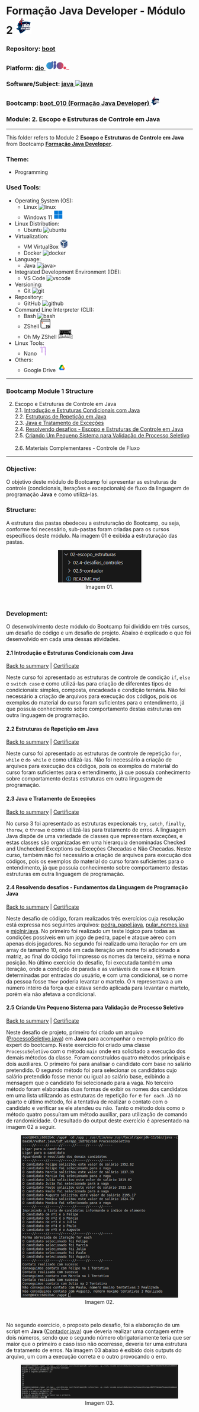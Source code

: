# Formação Java Developer - Módulo 2   <img src="../0-aux/logo_boot.png" alt="boot_010" width="auto" height="45">

### Repository: [boot](../../../../)   
### Platform: <a href="../../../">dio   <img src="https://github.com/PedroHeeger/main/blob/main/0-aux/logos/plataforma/dio.jpeg" alt="dio" width="auto" height="25"></a>   
### Software/Subject: <a href="../../">java   <img src="https://cdn.jsdelivr.net/gh/devicons/devicon/icons/java/java-original.svg" alt="java" width="auto" height="25"></a>
### Bootcamp: <a href="../">boot_010 (Formação Java Developer)   <img src="../0-aux/logo_boot.png" alt="boot_010" width="auto" height="25"></a>
### Module: 2. Escopo e Estruturas de Controle em Java 

---

This folder refers to Module 2 **Escopo e Estruturas de Controle em Java** from Bootcamp [**Formação Java Developer**](../).

### Theme:
- Programming

### Used Tools:
- Operating System (OS): 
  - Linux   <img src="https://cdn.jsdelivr.net/gh/devicons/devicon/icons/linux/linux-original.svg" alt="linux" width="auto" height="25">
  - Windows 11 <img src="https://github.com/PedroHeeger/main/blob/main/0-aux/logos/software/windows11.png" alt="windows11" width="auto" height="25">
- Linux Distribution: 
  - Ubuntu <img src="https://cdn.jsdelivr.net/gh/devicons/devicon/icons/ubuntu/ubuntu-plain.svg" alt="ubuntu" width="auto" height="25">
- Virtualization: 
  - VM VirtualBox <img src="https://github.com/PedroHeeger/main/blob/main/0-aux/logos/software/vm_virtualbox.png" alt="vm_virtualbox" width="auto" height="25">
  - Docker <img src="https://cdn.jsdelivr.net/gh/devicons/devicon/icons/docker/docker-original.svg" alt="docker" width="auto" height="25">
- Language:
  - Java <img src="https://cdn.jsdelivr.net/gh/devicons/devicon/icons/java/java-original.svg" alt="java" width="auto" height="25"></a>>
- Integrated Development Environment (IDE):
  - VS Code   <img src="https://cdn.jsdelivr.net/gh/devicons/devicon/icons/vscode/vscode-original.svg" alt="vscode" width="auto" height="25">
- Versioning: 
  - Git   <img src="https://cdn.jsdelivr.net/gh/devicons/devicon/icons/git/git-original.svg" alt="git" width="auto" height="25">
- Repository:
  - GitHub   <img src="https://cdn.jsdelivr.net/gh/devicons/devicon/icons/github/github-original.svg" alt="github" width="auto" height="25">
- Command Line Interpreter (CLI):
  - Bash <img src="https://cdn.jsdelivr.net/gh/devicons/devicon/icons/bash/bash-original.svg" alt="bash" width="auto" height="25">
  - ZShell <img src="https://github.com/PedroHeeger/main/blob/main/0-aux/logos/software/zshell.png" alt="zshell" width="auto" height="25">
  - Oh My ZShell <img src="https://github.com/PedroHeeger/main/blob/main/0-aux/logos/software/oh_my_zshell.png" alt="oh_my_zshell" width="auto" height="25">
- Linux Tools:
  - Nano <img src="https://github.com/PedroHeeger/main/blob/main/0-aux/logos/software/nano.png" alt="nano" width="auto" height="25">
- Others:
  - Google Drive <img src="https://github.com/PedroHeeger/main/blob/main/0-aux/logos/software/google_drive.png" alt="google_drive" width="auto" height="25">

---

### Bootcamp Module 1 Structure
2. <a name="item2">Escopo e Estruturas de Controle em Java</a><br>
  2.1. <a href="#item2.1">Introdução e Estruturas Condicionais com Java</a><br>
  2.2. <a href="#item2.2">Estruturas de Repetição em Java</a><br>
  2.3. <a href="#item2.3">Java e Tratamento de Exceções</a><br>
  2.4. <a href="#item2.4">Resolvendo desafios - Escopo e Estruturas de Controle em Java</a><br>
  2.5. <a href="#item2.5">Criando Um Pequeno Sistema para Validação de Processo Seletivo</a><br>  
  2.6. Materiais Complementares - Controle de Fluxo  

---

### Objective:
O objetivo deste módulo do Bootcamp foi apresentar as estruturas de controle (condicionais, iterações e excepcionais) de fluxo da linguagem de programação **Java** e como utilizá-las.

### Structure:
A estrutura das pastas obedeceu a estruturação do Bootcamp, ou seja, conforme foi necessário, sub-pastas foram criadas para os cursos específicos deste módulo. Na imagem 01 é exibida a estruturação das pastas. 

<div align="Center"><figure>
    <img src="../0-aux/md2-img01.png" alt="img01"><br>
    <figcaption>Imagem 01.</figcaption>
</figure></div><br>

### Development:
O desenvolvimento deste módulo do Bootcamp foi dividido em três cursos, um desafio de código e um desafio de projeto. Abaixo é explicado o que foi desenvolvido em cada uma dessas atividades.

<a name="item2.1"><h4>2.1 Introdução e Estruturas Condicionais com Java</h4></a>[Back to summary](#item2) | <a href="https://github.com/PedroHeeger/main/blob/main/cert_ti/04-curso/os/virtualization/docker/(23-08-17)%20Introdu%C3%A7%C3%A3o%20e%20Laborat%C3%B3rio%20Virtual%20PH%20DIO.pdf">Certificate</a>

Neste curso foi apresentado as estruturas de controle de condição `if`, `else` e `switch case` e como utilizá-las para criação de diferentes tipos de condicionais: simples, composta, encadeada e condição ternária. Não foi necessário a criação de arquivos para execução dos códigos, pois os exemplos do material do curso foram suficientes para o entendimento, já que possuía conhecimento sobre comportamento destas estruturas em outra linguagem de programação.

<a name="item2.2"><h4>2.2 Estruturas de Repetição em Java</h4></a>[Back to summary](#item2) | <a href="https://github.com/PedroHeeger/main/blob/main/cert_ti/04-curso/os/virtualization/docker/(23-08-18)%20Primeiros%20Passos%20com%20o%20Docker%20PH%20DIO.pdf">Certificate</a>

Neste curso foi apresentado as estruturas de controle de repetição `for`, `while` e `do while` e como utilizá-las. Não foi necessário a criação de arquivos para execução dos códigos, pois os exemplos do material do curso foram suficientes para o entendimento, já que possuía conhecimento sobre comportamento destas estruturas em outra linguagem de programação.

<a name="item2.3"><h4>2.3 Java e Tratamento de Exceções</h4></a>[Back to summary](#item2) | <a href="https://github.com/PedroHeeger/main/blob/main/cert_ti/04-curso/os/virtualization/docker/(23-08-18)%20Armazenamento%20de%20Dados%20com%20Docker%20PH%20DIO.pdf">Certificate</a>

No curso 3 foi apresentado as estruturas expecionais `try`, `catch`, `finally`, `thorow`, e `throws` e como utilizá-las para tratamento de erros. A linguagem Java dispõe de uma variedade de classes que representam exceções, e estas classes são organizadas em uma hierarquia denominadas Checked and Unchecked Exceptions ou Exceções Checadas e Não Checadas. Neste curso, também não foi necessário a criação de arquivos para execução dos códigos, pois os exemplos do material do curso foram suficientes para o entendimento, já que possuía conhecimento sobre comportamento destas estruturas em outra linguagem de programação.

<a name="item2.4"><h4>2.4 Resolvendo desafios - Fundamentos da Linguagem de Programação Java</h4></a>[Back to summary](#item2) | <a href="https://github.com/PedroHeeger/main/blob/main/cert_ti/04-curso/os/virtualization/docker/(23-08-19)%20Processamento%2C%20Logs%20e%20Rede%20com%20Docker%20PH%20DIO.pdf">Certificate</a>

Neste desafio de código, foram realizados três exercícios cuja resolução está expressa nos seguintes arquivos: [pedra_papel.java](02.4-desafios/pedra_papel.java), [pular_nomes.java](02.4-desafios/pular_nomes.java) e [mjolnir.java](02.4-desafios/mjolnir.java). No primeiro foi realizado um teste lógico para todas as condições possíveis em um jogo de pedra, papel e ataque aéreo com apenas dois jogadores. No segundo foi realizado uma iteração `for` em um array de tamanho 10, onde em cada iteração um nome foi adicionado a matriz, ao final do código foi impresso os nomes da terceira, sétima e nona posição. No último exercício do desafio, foi executada também uma iteração, onde a condição de parada e as variáveis de `nome` e `N` foram determinadas por entradas do usuário, e com uma condicional, se o nome da pessoa fosse `Thor` poderia levantar o martelo. O `N` representava a um número inteiro da força que estava sendo aplicada para levantar o martelo, porém ela não afetava a condicional. 

<a name="item2.5"><h4>2.5 Criando Um Pequeno Sistema para Validação de Processo Seletivo</h4></a>[Back to summary](#item2) | <a href="https://github.com/PedroHeeger/main/blob/main/cert_ti/04-curso/os/virtualization/docker/(23-08-19)%20Processamento%2C%20Logs%20e%20Rede%20com%20Docker%20PH%20DIO.pdf">Certificate</a>

Neste desafio de projeto, primeiro foi criado um arquivo ([ProcessoSeletivo.java](./02.5-contador/ProcessoSeletivo.java)) em **Java** para acompanhar o exemplo prático do expert do bootcamp. Neste exercício foi criado uma classe `ProcessoSeletivo` com o método `main` onde era solicitado a execução dos demais métodos da classe. Foram construídos quatro métodos principais e dois auxiliares. O primeiro foi para analisar o candidato com base no salário pretendido. O segundo método foi para selecionar os candidatos cujo salário pretendido fosse menor ou igual ao salário base, exibindo a mensagem que o candidato foi selecionado para a vaga. No terceiro método foram elaboradas duas formas de exibir os nomes dos candidatos em uma lista utilizando as estruturas de repetição `for` e `for each`. Já no quarto e último método, foi a tentativa de realizar o contato com o candidato e verificar se ele atendeu ou não. Tanto o método dois como o método quatro possuíram um método auxiliar, para utilização de comando de randomicidade. O resultado do output deste exercício é apresentado na imagem 02 a seguir.

<div align="Center"><figure>
    <img src="../0-aux/md2-img02.png" alt="img02"><br>
    <figcaption>Imagem 02.</figcaption>
</figure></div><br>

No segundo exercício, o proposto pelo desafio, foi a elaboração de um script em **Java** ([Contador.java](02.5-contador/Contador.java)) que deveria realizar uma contagem entre dois números, sendo que o segundo número obrigatoriamente teria que ser maior que o primeiro e caso isso não ocorresse, deveria ter uma estrutura de tratamento de erros. Na imagem 03 abaixo é exibido dois outputs do arquivo, um com a execução correta e o outro provocando o erro.

<div align="Center"><figure>
    <img src="../0-aux/md2-img03.png" alt="img03"><br>
    <figcaption>Imagem 03.</figcaption>
</figure></div><br>